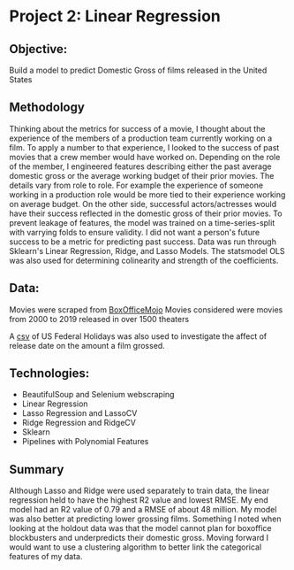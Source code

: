 # Project 2: Linear Regression

## Objective:
Build a model to predict Domestic Gross of films released in the United States

## Methodology
Thinking about the metrics for success of a movie, I thought about the experience of the members of a production team currently working on a film.  To apply a number to that experience, I looked to the success of past movies that a crew member would have worked on.  Depending on the role of the member, I engineered features describing either the past average domestic gross or the average working budget of their prior movies.  The details vary from role to role.  For example the experience of someone working in a production role would be more tied to their experience working on average budget.  On the other side, successful actors/actresses would have their success reflected in the domestic gross of their prior movies. 
To prevent leakage of features, the model was trained on a time-series-split with varrying folds to ensure validity.  I did not want a person's future success to be a metric for predicting past success.  Data was run through Sklearn's Linear Regression, Ridge, and Lasso Models.  The statsmodel OLS was also used for determining colinearity and strength of the coefficients. 

## Data:
Movies were scraped from [BoxOfficeMojo](https://www.boxofficemojo.com)
Movies considered were movies from 2000 to 2019 released in over 1500 theaters

A [csv](https://www.kaggle.com/gsnehaa21/federal-holidays-usa-19662020) of US Federal Holidays was also used to investigate the affect of release date on the amount a film grossed.  


## Technologies:
* BeautifulSoup and Selenium webscraping
* Linear Regression 
* Lasso Regression and LassoCV 
* Ridge Regression and RidgeCV 
* Sklearn 
* Pipelines with Polynomial Features 

## Summary
Although Lasso and Ridge were used separately to train data, the linear regression held to have the highest R2 value and lowest RMSE. My end model had an R2 value of 0.79 and a RMSE of about 48 million.  My model was also better at predicting lower grossing films.  Something I noted when looking at the holdout data was that the model cannot plan for boxoffice blockbusters and underpredicts their domestic gross. 
Moving forward I would want to use a clustering algorithm to better link the categorical features of my data. 
